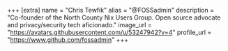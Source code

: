 +++
[extra]
name = "Chris Tewfik"
alias = "@FOSSadmin"
description = "Co-founder of the North County Nix Users Group. Open source advocate and privacy/security tech aficionado."
image_url = "https://avatars.githubusercontent.com/u/53247942?v=4"
profile_url = "https://www.github.com/fossadmin"
+++
